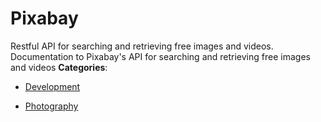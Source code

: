 # Pixabay


Restful API for searching and retrieving free images and videos. Documentation to Pixabay's API for searching and retrieving free images and videos
**Categories**:

- [Development](https://github/awesome-apis/awesome-apis#development)

- [Photography](https://github/awesome-apis/awesome-apis#photography)



